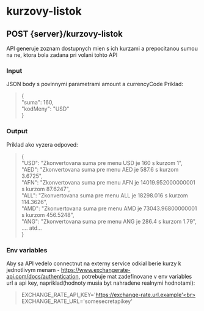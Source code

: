 # kurzovy-listok

## POST {server}/kurzovy-listok

API generuje zoznam dostupnych mien s ich kurzami a prepocitanou sumou na ne, ktora bola zadana pri volani tohto API

### Input

JSON body s povinnymi parametrami amount a currencyCode
Priklad:

> {<br>
> "suma": 160,<br>
> "kodMeny": "USD"<br>
> }

### Output

Priklad ako vyzera odpoved:

> {<br>
> "USD": "Zkonvertovana suma pre menu USD je 160 s kurzom 1",<br>
> "AED": "Zkonvertovana suma pre menu AED je 587.6 s kurzom 3.6725",<br>
> "AFN": "Zkonvertovana suma pre menu AFN je 14019.952000000001 s kurzom 87.6247",<br>
> "ALL": "Zkonvertovana suma pre menu ALL je 18298.016 s kurzom 114.3626",<br>
> "AMD": "Zkonvertovana suma pre menu AMD je 73043.96800000001 s kurzom 456.5248",<br>
> "ANG": "Zkonvertovana suma pre menu ANG je 286.4 s kurzom 1.79",<br>
> .... atd...<br>
> }

### Env variables

Aby sa API vedelo connectnut na externy service odkial berie kurzy k jednotlivym menam - https://www.exchangerate-api.com/docs/authentication, potrebuje mat zadefinovane v env variables url a api key, napriklad(hodnoty musia byt nahradene realnymi hodnotami):

> EXCHANGE_RATE_API_KEY='https://exchange-rate.url.example'<br>
> EXCHANGE_RATE_URL='somesecretapikey'
